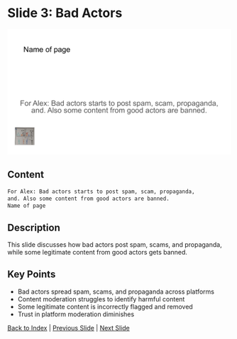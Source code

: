 # Slide 3: Bad Actors

![Slide 3](../images/slide3.png)

## Content

```
For Alex: Bad actors starts to post spam, scam, propaganda, 
and. Also some content from good actors are banned. 
Name of page
```

## Description

This slide discusses how bad actors post spam, scams, and propaganda, while some legitimate content from good actors gets banned.

## Key Points

- Bad actors spread spam, scams, and propaganda across platforms
- Content moderation struggles to identify harmful content
- Some legitimate content is incorrectly flagged and removed
- Trust in platform moderation diminishes

[Back to Index](../README.md) | [Previous Slide](slide02.md) | [Next Slide](slide04.md)